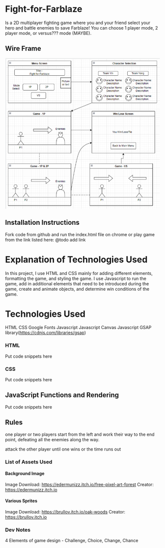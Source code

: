 # Fight-for-Farblaze
Is a 2D multiplayer fighting game where you and your friend select your hero and battle enemies to save Farblaze! You can choose 1 player mode, 2 player mode, or versus??? mode (MAYBE). 

## Wire Frame
![Screenshot](./img/wireframe.png)

## Installation Instructions
Fork code from github and run the index.html file on chrome or play game from the link listed here: @todo add link

# Explanation of Technologies Used
In this project, I use HTML and CSS mainly for adding different elements, formatting the game, and styling the game. I use Javascript to run the game, add in additional elements that need to be introduced during the game, create and animate objects, and determine win conditions of the game.

# Technologies Used
HTML
CSS
Google Fonts
Javascript 
Javascript Canvas
Javascript GSAP library(https://cdnjs.com/libraries/gsap)

### HTML
Put code snippets here

### CSS 
Put code snippets here

## JavaScript Functions and Rendering
Put code snippets here

## Rules

one player or two players start from the left and work their way to the end point, defeating all the enemies along the way.

attack the other player until one wins or the time runs out

### List of Assets Used
#### Background Image
Image Download: https://edermunizz.itch.io/free-pixel-art-forest
Creator: https://edermunizz.itch.io
#### Various Sprites
Image Download: https://brullov.itch.io/oak-woods
Creator: https://brullov.itch.io
### Dev Notes

4 Elements of game design - Challenge, Choice, Change, Chance

